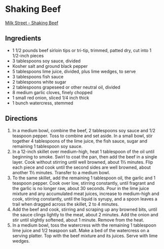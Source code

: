 # Shaking Beef

[Milk Street - Shaking Beef](https://www.177milkstreet.com/recipes/vietnamese-shaking-beef-bo-luc-lac)

## Ingredients
* 1 1/2 pounds beef sirloin tips or tri-tip, trimmed, patted dry, cut into 1 1/2-inch pieces
* 3 tablespoons soy sauce, divided
* Kosher salt and ground black pepper
* 5 tablespoons lime juice, divided, plus lime wedges, to serve
* 3 tablespoons fish sauce
* 2 tablespoons white sugar
* 2 tablespoons grapeseed or other neutral oil, divided
* 8 medium garlic cloves, finely chopped
* 1 small red onion, sliced 1/4 inch thick
* 1 bunch watercress, stemmed

## Directions
1.  In a medium bowl, combine the beef, 2 tablespoons soy sauce and 1/2 teaspoon pepper. Toss to combine and set aside. In a small bowl, stir together 4 tablespoons of the lime juice, the fish sauce, sugar and remaining 1 tablespoon soy sauce.
2.  In a 12-inch skillet over medium-high, heat 1 tablespoon of the oil until beginning to smoke. Swirl to coat the pan, then add the beef in a single layer. Cook without stirring until well browned, about 1½ minutes. Flip each piece and cook until the second sides are well browned, about another 1½ minutes. Transfer to a medium bowl.
3.  To the same skillet, add the remaining 1 tablespoon oil, the garlic and 1 teaspoon pepper. Cook over low, stirring constantly, until fragrant and the garlic is no longer raw, about 30 seconds. Pour in the lime juice mixture and any accumulated meat juices, increase to medium-high and cook, stirring constantly, until the liquid is syrupy, and a spoon leaves a trail when dragged across the skillet, 2 to 4 minutes.
4.  Add the beef and cook, stirring and scraping up any browned bits, until the sauce clings lightly to the meat, about 2 minutes. Add the onion and stir until slightly softened, about 1 minute. Remove from the heat.
5.  In a medium bowl, toss the watercress with the remaining 1 tablespoon lime juice and 1/2 teaspoon salt. Make a bed of the watercress on a serving platter. Top with the beef mixture and its juices. Serve with lime wedges.
